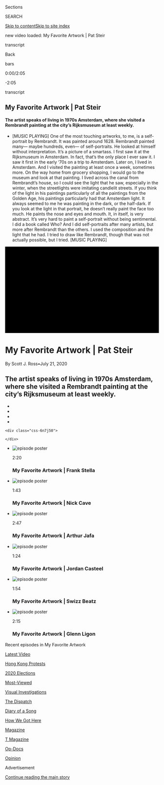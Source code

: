 <div id="app">

<div>

<div class="NYTAppHideMasthead css-ikk3s8 e1suatyy0">

<div class="section css-133zg39 e1suatyy2">

<div class="css-eph4ug er09x8g0">

<div class="css-6n7j50">

</div>

<span class="css-1dv1kvn">Sections</span>

<div class="css-10488qs">

<span class="css-1dv1kvn">SEARCH</span>

</div>

[Skip to content](#site-content)[Skip to site index](#site-index)

</div>

<div class="css-10698na e1huz5gh0">

</div>

</div>

</div>

</div>

<div data-aria-hidden="false">

<div id="site-content" data-role="main">

<div>

new video loaded: My Favorite Artwork | Pat
Steir

<div>

<div class="css-1g7y0i5 e1drnplw0">

<div class="css-1ceswkc e1drnplw1">

</div>

<div class="css-f2fzwx e1drnplw2">

<div data-aria-labelledby="modal-title" data-role="region">

<div id="modal-title" class="css-mln36k">

transcript

</div>

<div class="css-pbq7ev">

</div>

<span>Back</span>

<div class="css-f6lhej">

<div class="css-1ialerq">

<div class="css-1701swk">

bars

</div>

<div>

<div class="css-1t7yl1y">

0:00/2:05

</div>

<div class="css-og85jy">

\-2:05

</div>

</div>

</div>

</div>

<div class="css-15fbio0">

<div class="css-1p4nyns">

transcript

## My Favorite Artwork | Pat Steir

#### The artist speaks of living in 1970s Amsterdam, where she visited a Rembrandt painting at the city’s Rijksmuseum at least weekly.

</div>

  -   
    \[MUSIC PLAYING\] One of the most touching artworks, to me, is a
    self-portrait by Rembrandt. It was painted around 1628. Rembrandt
    painted many— maybe hundreds, even— of self-portraits. He looked at
    himself without interpretation. It’s a picture of a smartass. I
    first saw it at the Rijksmuseum in Amsterdam. In fact, that’s the
    only place I ever saw it. I saw it first in the early ‘70s on a trip
    to Amsterdam. Later on, I lived in Amsterdam. And I visited the
    painting at least once a week, sometimes more. On the way home from
    grocery shopping, I would go to the museum and look at that
    painting. I lived across the canal from Rembrandt’s house, so I
    could see the light that he saw, especially in the winter, when the
    streetlights were imitating candlelit streets. If you think of the
    light in his paintings particularly of all the paintings from the
    Golden Age, his paintings particularly had that Amsterdam light. It
    always seemed to me he was painting in the dark, or the half-dark.
    If you look at the light in that portrait, he doesn’t really paint
    the face too much. He paints the nose and eyes and mouth. It, in
    itself, is very abstract. It’s very hard to paint a self-portrait
    without being sentimental. I did a book called Who? And I did
    self-portraits after many artists, but more after Rembrandt than the
    others. I used the composition and the light that he had. I tried to
    draw like Rembrandt, though that was not actually possible, but I
    tried. \[MUSIC
PLAYING\]

</div>

</div>

</div>

</div>

<div class="css-z6smm2-videoContainer" data-role="button" tabindex="-1">

<div class="css-9jafkt-MastheadShadow">

</div>

<div class="css-11gu6ja-Overlay">

<div class="css-57kt75-PlayIconContainer">

<div class="css-1ct1iq3">

<div class="css-112r0at">

<div class="css-1ntlhln">

</div>

<div class="css-xyediy">

</div>

</div>

</div>

</div>

</div>

<div class="css-11kuxu4" style="width:100%;padding-bottom:56.25%;background:black">

<div class="css-122y91a">

</div>

</div>

</div>

<div class="css-1ap46ug">

<div class="css-1bacxw9">

<div class="css-ggwicp">

# <span>My Favorite Artwork | Pat Steir</span>

<div class="css-19m31ns">

By Scott J. Ross<span class="css-1iknmmf">•</span>July 21,
2020

</div>

</div>

## The artist speaks of living in 1970s Amsterdam, where she visited a Rembrandt painting at the city’s Rijksmuseum at least weekly.

</div>

</div>

<div class="css-hn4bqd">

<div class="css-lsf37j">

<div class="css-x83khl">

<div class="css-141slpx">

<div class="css-d8bdto" data-role="toolbar" data-aria-label="Social Media Share buttons, Save button, and Comments Panel with current comment count" data-testid="share-tools">

  - 
  - 
  - 
  - 
    
    <div class="css-6n7j50">
    
    </div>

</div>

</div>

</div>

</div>

</div>

<div class="css-1iyuew3" disabled="">

</div>

<div class="css-1kpt05j">

  - [](https://www.nytimes3xbfgragh.onion/video/t-magazine/100000007025848/my-favorite-artwork-frank-stella.html?action=click&module=video-series-bar&region=header&pgtype=Article&playlistId=video/my-favorite-artwork)
    
    <div class="css-1aetz0h">
    
    ![episode
    poster](https://static01.graylady3jvrrxbe.onion/images/2020/03/18/t-magazine/tmag-frank-stella/tmag-frank-stella-square320.png)
    
    </div>
    
    <span class="css-1xigvfz">2:20</span>
    
    ### My Favorite Artwork | Frank Stella

  - [](https://www.nytimes3xbfgragh.onion/video/t-magazine/100000006761493/nick-cave-barkley-hendricks.html?action=click&module=video-series-bar&region=header&pgtype=Article&playlistId=video/my-favorite-artwork)
    
    <div class="css-1aetz0h">
    
    ![episode
    poster](https://static01.graylady3jvrrxbe.onion/images/2019/10/14/t-magazine/14tmag-cave-still/14tmag-cave-still-square320.jpg)
    
    </div>
    
    <span class="css-1xigvfz">1:43</span>
    
    ### My Favorite Artwork | Nick Cave

  - [](https://www.nytimes3xbfgragh.onion/video/t-magazine/100000006654997/my-favorite-artwork-arthur-jafa.html?action=click&module=video-series-bar&region=header&pgtype=Article&playlistId=video/my-favorite-artwork)
    
    <div class="css-1aetz0h">
    
    ![episode
    poster](https://static01.graylady3jvrrxbe.onion/images/2019/08/15/t-magazine/14tmag-jafa/14tmag-jafa-square320.png)
    
    </div>
    
    <span class="css-1xigvfz">2:47</span>
    
    ### My Favorite Artwork | Arthur Jafa

  - [](https://www.nytimes3xbfgragh.onion/video/t-magazine/100000006512916/my-favorite-artwork-jordan-casteel.html?action=click&module=video-series-bar&region=header&pgtype=Article&playlistId=video/my-favorite-artwork)
    
    <div class="css-1aetz0h">
    
    ![episode
    poster](https://static01.graylady3jvrrxbe.onion/images/2019/06/02/t-magazine/02tmag-casteel/1da9691c278544dc8072defb8405c0f2-square320.png)
    
    </div>
    
    <span class="css-1xigvfz">1:24</span>
    
    ### My Favorite Artwork | Jordan Casteel

  - [](https://www.nytimes3xbfgragh.onion/video/t-magazine/art/100000006354043/swizz-beatz-jordan-casteel.html?action=click&module=video-series-bar&region=header&pgtype=Article&playlistId=video/my-favorite-artwork)
    
    <div class="css-1aetz0h">
    
    ![episode
    poster](https://static01.graylady3jvrrxbe.onion/images/2019/02/14/t-magazine/art/13tmag-swizz-01/13tmag-swizz-01-square320.jpg)
    
    </div>
    
    <span class="css-1xigvfz">1:54</span>
    
    ### My Favorite Artwork | Swizz Beatz

  - [](https://www.nytimes3xbfgragh.onion/video/t-magazine/100000005951066/my-favorite-artwork-glenn-ligon.html?action=click&module=video-series-bar&region=header&pgtype=Article&playlistId=video/my-favorite-artwork)
    
    <div class="css-1aetz0h">
    
    ![episode
    poster](https://static01.graylady3jvrrxbe.onion/images/2018/06/18/t-magazine/18tmag-glenn-ligon-slide-KK1J/18tmag-glenn-ligon-slide-KK1J-square320.png)
    
    </div>
    
    <span class="css-1xigvfz">2:15</span>
    
    ### My Favorite Artwork | Glenn Ligon

</div>

<div class="css-1iyuew3">

</div>

</div>

<div>

<div id="My-Favorite-Artwork" class="css-1ipv97n">

Recent episodes in <span class="css-1galvr2">My Favorite
Artwork</span>

</div>

<div class="css-1wapnqs" data-aria-labelledby="My-Favorite-Artwork">

<div class="css-1gce877">

<div>

<div style="border:0;clip:rect(0 0 0 0);height:1px;margin:-1px;overflow:hidden;white-space:nowrap;padding:0;width:1px;position:absolute" data-role="log" data-aria-live="assertive">

</div>

<div style="border:0;clip:rect(0 0 0 0);height:1px;margin:-1px;overflow:hidden;white-space:nowrap;padding:0;width:1px;position:absolute" data-role="log" data-aria-live="assertive">

</div>

<div style="border:0;clip:rect(0 0 0 0);height:1px;margin:-1px;overflow:hidden;white-space:nowrap;padding:0;width:1px;position:absolute" data-role="log" data-aria-live="polite">

</div>

<div style="border:0;clip:rect(0 0 0 0);height:1px;margin:-1px;overflow:hidden;white-space:nowrap;padding:0;width:1px;position:absolute" data-role="log" data-aria-live="polite">

</div>

</div>

</div>

</div>

</div>

<div class="css-x9go3y">

<div>

</div>

</div>

<div class="css-1510v7r">

<div class="css-2413ja">

<div class="css-1bhkq9y">

[](/video)

<div class="css-ywf6j7">

</div>

<div class="css-1y4kgfw">

</div>

</div>

<div class="css-wadcla">

<div class="css-8lsp7v">

[Latest Video](/video/latest-video)

</div>

<div class="css-8lsp7v">

[Hong Kong Protests](/video/hk-protest)

</div>

<div class="css-8lsp7v">

[2020 Elections](/video/2020-Elections)

</div>

<div class="css-8lsp7v">

[Most-Viewed](/video/Most-Viewed)

</div>

<div class="css-8lsp7v">

[Visual Investigations](/video/investigations)

</div>

<div class="css-8lsp7v">

[The Dispatch](/video/on-the-ground)

</div>

<div class="css-8lsp7v">

[Diary of a Song](/video/diaryofasong)

</div>

<div class="css-8lsp7v">

[How We Got Here](/video/how-we-got-here)

</div>

<div class="css-8lsp7v">

[Magazine](/video/magazine)

</div>

<div class="css-8lsp7v">

[T Magazine](/video/t-magazine)

</div>

<div class="css-8lsp7v">

[Op-Docs](/video/op-docs)

</div>

<div class="css-8lsp7v">

[Opinion](/video/opinion)

</div>

</div>

</div>

</div>

<div class="css-1ej6u1y">

<div id="bottom-wrapper" class="css-16far3i eaca97t0" type="bottom">

<div id="bottom-slug" class="css-1tag3rd eaca97t1">

Advertisement

</div>

[Continue reading the main
story](#after-bottom)

<div id="bottom" class="ad bottom-wrapper" style="text-align:center;height:100%;display:block">

</div>

<div id="after-bottom">

</div>

</div>

</div>

</div>

</div>

## Site Index

<div>

</div>

## Site Information Navigation

  - [© <span>2020</span> <span>The New York Times
    Company</span>](https://help.nytimes3xbfgragh.onion/hc/en-us/articles/115014792127-Copyright-notice)

<!-- end list -->

  - [NYTCo](https://www.nytco.com/)
  - [Contact
    Us](https://help.nytimes3xbfgragh.onion/hc/en-us/articles/115015385887-Contact-Us)
  - [Work with us](https://www.nytco.com/careers/)
  - [Advertise](https://nytmediakit.com/)
  - [T Brand Studio](http://www.tbrandstudio.com/)
  - [Your Ad
    Choices](https://www.nytimes3xbfgragh.onion/privacy/cookie-policy#how-do-i-manage-trackers)
  - [Privacy](https://www.nytimes3xbfgragh.onion/privacy)
  - [Terms of
    Service](https://help.nytimes3xbfgragh.onion/hc/en-us/articles/115014893428-Terms-of-service)
  - [Terms of
    Sale](https://help.nytimes3xbfgragh.onion/hc/en-us/articles/115014893968-Terms-of-sale)
  - [Site
    Map](https://spiderbites.nytimes3xbfgragh.onion)
  - [Help](https://help.nytimes3xbfgragh.onion/hc/en-us)
  - [Subscriptions](https://www.nytimes3xbfgragh.onion/subscription?campaignId=37WXW)

</div>

</div>
